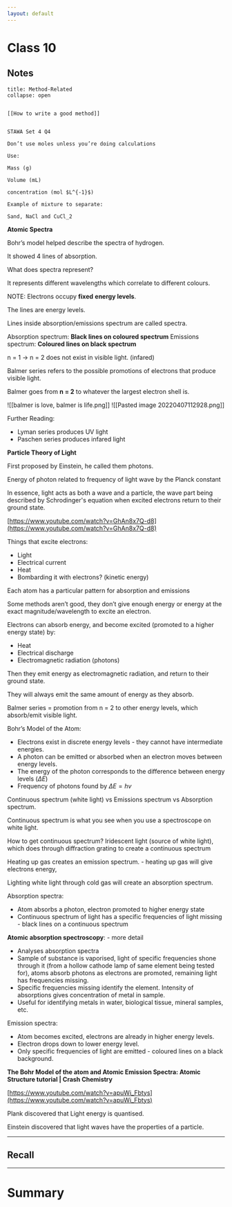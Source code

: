 ```yaml
---
layout: default
---
```


# Class 10


## Notes
```ad-note
title: Method-Related
collapse: open


[[How to write a good method]]


STAWA Set 4 Q4

Don’t use moles unless you’re doing calculations

Use:

Mass (g)

Volume (mL)

concentration (mol $L^{-1}$)

Example of mixture to separate:

Sand, NaCl and CuCl_2

```

**Atomic Spectra**

Bohr’s model helped describe the spectra of hydrogen.

It showed 4 lines of absorption.

What does spectra represent?

It represents different wavelengths which correlate to different colours.

NOTE: Electrons occupy **fixed** **energy levels**.

The lines are energy levels.

Lines inside absorption/emissions spectrum are called spectra.

Absorption spectrum: **Black lines on coloured spectrum**
Emissions spectrum: **Coloured lines on black spectrum**

n = 1 → n = 2 does not exist in visible light. (infared)

Balmer series refers to the possible promotions of electrons that produce visible light.

Balmer goes from **n = 2** to whatever the largest electron shell is.

![[balmer is love, balmer is life.png]]
![[Pasted image 20220407112928.png]]

Further Reading:
* Lyman series produces UV light
* Paschen series produces infared light

**Particle Theory of Light**

First proposed by Einstein, he called them photons.

Energy of photon related to frequency of light wave by the Planck constant

In essence, light acts as both a wave and a particle, the wave part being described by Schrodinger's equation when excited electrons return to their ground state.

[https://www.youtube.com/watch?v=GhAn8x7Q-d8](https://www.youtube.com/watch?v=GhAn8x7Q-d8)

Things that excite electrons:

-   Light
-   Electrical current
-   Heat
-   Bombarding it with electrons? (kinetic energy)

Each atom has a particular pattern for absorption and emissions

Some methods aren’t good, they don’t give enough energy or energy at the exact magnitude/wavelength to excite an electron.

Electrons can absorb energy, and become excited (promoted to a higher energy state) by:

-   Heat
-   Electrical discharge
-   Electromagnetic radiation (photons)

Then they emit energy as electromagnetic radiation, and return to their ground state.

They will always emit the same amount of energy as they absorb.

Balmer series = promotion from n = 2 to other energy levels, which absorb/emit visible light.

Bohr’s Model of the Atom:

-   Electrons exist in discrete energy levels - they cannot have intermediate energies.
-   A photon can be emitted or absorbed when an electron moves between energy levels.
-   The energy of the photon corresponds to the difference between energy levels ($\Delta E$)
-   Frequency of photons found by $\Delta E = hv$

Continuous spectrum (white light) vs Emissions spectrum vs Absorption spectrum.

Continuous spectrum is what you see when you use a spectroscope on white light.

How to get continuous spectrum? Iridescent light (source of white light), which does through diffraction grating to create a continuous spectrum

Heating up gas creates an emission spectrum. - heating up gas will give electrons energy,

Lighting white light through cold gas will create an absorption spectrum.

Absorption spectra:

-   Atom absorbs a photon, electron promoted to higher energy state
-   Continuous spectrum of light has a specific frequencies of light missing - black lines on a continuous spectrum

**Atomic absorption spectroscopy**: - more detail

-   Analyses absorption spectra
-   Sample of substance is vaporised, light of specific frequencies shone through it (from a hollow cathode lamp of same element being tested for), atoms absorb photons as electrons are promoted, remaining light has frequencies missing.
-   Specific frequencies missing identify the element. Intensity of absorptions gives concentration of metal in sample.
-   Useful for identifying metals in water, biological tissue, mineral samples, etc.

Emission spectra:

-   Atom becomes excited, electrons are already in higher energy levels.
-   Electron drops down to lower energy level.
-   Only specific frequencies of light are emitted - coloured lines on a black background.

**The Bohr Model of the atom and Atomic Emission Spectra: Atomic Structure tutorial | Crash Chemistry**

[](https://www.youtube.com/watch?v=apuWi_Fbtys)[https://www.youtube.com/watch?v=apuWi_Fbtys](https://www.youtube.com/watch?v=apuWi_Fbtys)

Plank discovered that Light energy is quantised.

Einstein discovered that light waves have the properties of a particle.





---
## Recall








---

# Summary